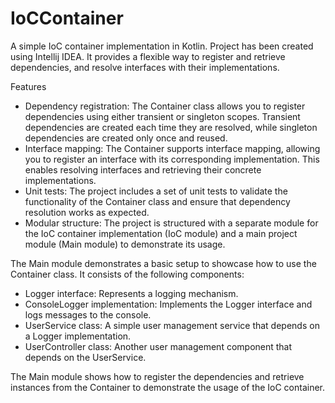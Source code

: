 # IoCContainer

A simple IoC container implementation in Kotlin.
Project has been created using Intellij IDEA.
It provides a flexible way to register and retrieve dependencies, and resolve interfaces with their implementations.

Features
* Dependency registration: The Container class allows you to register dependencies using either transient or singleton scopes. Transient dependencies are created each time they are resolved, while singleton dependencies are created only once and reused.
* Interface mapping: The Container supports interface mapping, allowing you to register an interface with its corresponding implementation. This enables resolving interfaces and retrieving their concrete implementations.
* Unit tests: The project includes a set of unit tests to validate the functionality of the Container class and ensure that dependency resolution works as expected.
* Modular structure: The project is structured with a separate module for the IoC container implementation (IoC module) and a main project module (Main module) to demonstrate its usage.


The Main module demonstrates a basic setup to showcase how to use the Container class. It consists of the following components:

* Logger interface: Represents a logging mechanism.
* ConsoleLogger implementation: Implements the Logger interface and logs messages to the console.
* UserService class: A simple user management service that depends on a Logger implementation.
* UserController class: Another user management component that depends on the UserService.

The Main module shows how to register the dependencies and retrieve instances from the Container to demonstrate the usage of the IoC container.
